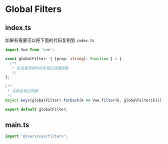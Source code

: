 # Global Filters

## index.ts

如果有需要可以把下面的代码复制到 `index.ts`

```typescript
import Vue from 'vue';

const globalFilter: { [prop: string]: Function } = {
  /**
   * 在这里添加你的全局过滤器函数
   */
};

/**
 * 注册全局过滤器
 */
Object.keys(globalFilter).forEach(k => Vue.filter(k, globalFilter[k]));

export default globalFilter;
```

## main.ts

```typescript
import '@/services/filters';
```
